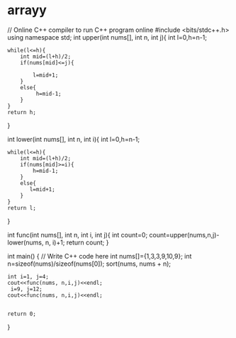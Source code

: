 # arrayy

// Online C++ compiler to run C++ program online
#include <bits/stdc++.h>
using namespace std;
int upper(int nums[], int n, int j){
    int l=0,h=n-1;
    
    while(l<=h){
        int mid=(l+h)/2;
        if(nums[mid]<=j){
            
            l=mid+1;
        }
        else{
             h=mid-1;
        }
    }
    return h;
}


int lower(int nums[], int n, int i){
    int l=0,h=n-1;
  
    while(l<=h){
        int mid=(l+h)/2;
        if(nums[mid]>=i){
            h=mid-1;
        }
        else{
           l=mid+1;
        }
    }
    return l;
}

int func(int nums[], int n, int i, int j){
    int count=0;
    count=upper(nums,n,j)-lower(nums, n, i)+1;
    return count;
}

int main() {
    // Write C++ code here
    int nums[]={1,3,3,9,10,9};
    int n=sizeof(nums)/sizeof(nums[0]);
    sort(nums, nums + n);
    
    int i=1, j=4;
    cout<<func(nums, n,i,j)<<endl;
     i=9, j=12;
    cout<<func(nums, n,i,j)<<endl;
   

    return 0;
}

